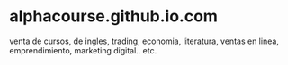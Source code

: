 # alphacourse.github.io.com
venta de cursos, de ingles, trading, economia, literatura, ventas en linea, emprendimiento, marketing digital.. etc.
